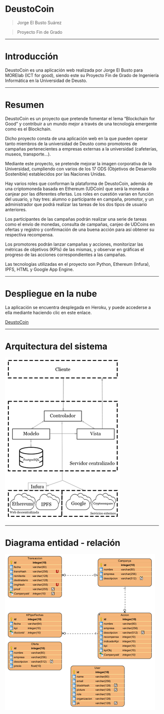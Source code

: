 # DeustoCoin

> Jorge El Busto Suárez

> Proyecto Fin de Grado

---

# Introducción

DeustoCoin es una aplicación web realizada por Jorge El Busto para MORElab (ICT for good), siendo este su Proyecto Fin de Grado de Ingeniería Informática en la Universidad de Deusto. 

---

# Resumen

DeustoCoin es un proyecto que pretende fomentar el lema “Blockchain for Good” y contribuir a un mundo mejor a través de una tecnología emergente como es el Blockchain.

Dicho proyecto consta de una aplicación web en la que pueden operar tanto miembros de la universidad de Deusto como promotores de campañas pertenecientes a empresas externas a la universidad (cafeterías, museos, transporte...).

Mediante este proyecto, se pretende mejorar la imagen corporativa de la Universidad, cumpliendo con varios de los 17 ODS (Objetivos de Desarrollo Sostenible) establecidos por las Naciones Unidas.

Hay varios roles que conforman la plataforma de DeustoCoin, además de una criptomoneda basada en Ethereum (UDCoin) que será la moneda a canjear por las diferentes ofertas. Los roles en cuestión varían en función del usuario, y hay tres: alumno o participante en campaña, promotor, y un administrador que podrá realizar las tareas de los dos tipos de usuario anteriores.

Los participantes de las campañas podrán realizar una serie de tareas como el envío de monedas, consulta de campañas, canjeo de UDCoins en ofertas y registro y confirmación de una buena acción para así obtener su respectiva recompensa.

Los promotores podrán lanzar campañas y acciones, monitorizar las métricas de objetivos (KPIs) de las mismas, y observar en gráficas el progreso de las acciones correspondientes a las campañas.

Las tecnologías utilizadas en el proyecto son Python, Ethereum (Infura), IPFS, HTML y Google App Engine.

---

# Despliegue en la nube

La aplicación se encuentra desplegada en Heroku, y puede accederse a ella mediante haciendo clic en este enlace. 

[DeustoCoin](https://deustocoin.herokuapp.com)

---

# Arquitectura del sistema

![README/Untitled.png](README/Untitled.png)

---

# Diagrama entidad - relación

![README/Untitled%201.png](README/Untitled%201.png)
